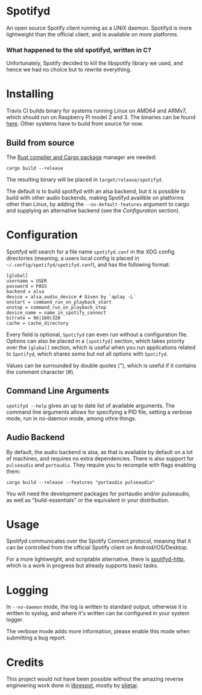 # Spotifyd
An open source Spotify client running as a UNIX daemon. Spotifyd is more
lightweight than the official client, and is available on more platforms.

### What happened to the old spotifyd, written in C?
Unfortunately, Spotify decided to kill the libspotify library we used, and
hence we had no choice but to rewrite everything.

# Installing
Travis CI builds binary for systems running Linux on AMD64 and ARMv7, which
should run on Raspberry Pi model 2 and 3. The binaries can be found
[here](https://github.com/Spotifyd/spotifyd/releases/latest). Other systems
have to build from source for now.

## Build from source
The [Rust compiler and Cargo package](https://www.rust-lang.org/en-US/)
 manager are needed:
```
cargo build --release
```
The resulting binary will be placed in `target/release/spotifyd`.

The default is to build spotifyd with an alsa backend, but it is possible
to build with other audio backends, making Spotifyd availible on platforms
other than Linux, by adding the `--no-default-features` argument to cargo
and supplying an alternative backend (see the _Configuration_ section).

# Configuration
Spotifyd will search for a file name `spotifyd.conf` in the XDG config
directories (meaning, a users local config is placed in
`~/.config/spotifyd/spotifyd.conf`), and has the following format:
```
[global]
username = USER
password = PASS
backend = alsa
device = alsa_audio_device # Given by `aplay -L`
onstart = command_run_on_playback_start
onstop = command_run_on_playback_stop
device_name = name_in_spotify_connect
bitrate = 96|160|320
cache = cache_directory
```
Every field is optional, `Spotifyd` can even run without a configuration file.
Options can also be placed in a `[spotifyd]` section, which takes priority over
the `[global]` section, which is useful when you run applications related to
`Spotifyd`, which shares some but not all options with `Spotifyd`.

Values can be surrounded by double quotes ("), which is useful if it contains
the comment character (#).

## Command Line Arguments
`spotifyd --help` gives an up to date list of available arguments. The command
line arguments allows for specifying a PID file, setting a verbose mode, run in
no-daemon mode, among othre things.

## Audio Backend
By default, the audio backend is alsa, as that is available by default on a lot
of machines, and requires no extra dependencies. There is also support for
`pulseaudio` and `portaudio`. They require you to recompile with flags enabling
them:
```
cargo build --release --features "portaudio pulseaudio"
```
You will need the development packages for portaudio and/or pulseaudio, as well
as "build-essentials" or the equivalent in your distribution.

# Usage
Spotifyd communicates over the Spotify Connect protocol, meaning that it can be
controlled from the official Spotify client on Android/iOS/Desktop.

For a more lightweight, and scriptable alternative, there is
[spotifyd-http](https://github.com/Spotifyd/spotifyd-http), which is a work in
progress but already supports basic tasks.

# Logging
In `--no-daemon` mode, the log is written to standard output, otherwise it is
written to syslog, and where it's written can be configured in your system
logger.

The verbose mode adds more information, please enable this mode when submitting
a bug report.

# Credits
This project would not have been possible without the amazing reverse
engineering work done in [librespot](https://github.com/plietar/librespot),
mostly by [plietar](https://github.com/plietar).
